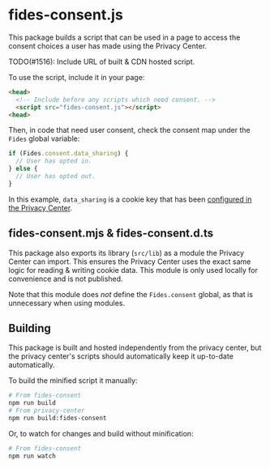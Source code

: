 # fides-consent.js

This package builds a script that can be used in a page to access the consent choices a user has made using the Privacy Center.

TODO(#1516): Include URL of built & CDN hosted script.

To use the script, include it in your page:

```html
<head>
  <!-- Include before any scripts which need consent. -->
  <script src="fides-consent.js"></script>
<head>
```

Then, in code that need user consent, check the consent map under the `Fides` global variable:

```js
if (Fides.consent.data_sharing) {
  // User has opted in.
} else {
  // User has opted out.
}
```

In this example, `data_sharing` is a cookie key that has been [configured in the Privacy Center](/clients/privacy-center/config/config.json).

## fides-consent.mjs & fides-consent.d.ts

This package also exports its library (`src/lib`) as a module the Privacy Center can import. This ensures the Privacy Center uses the exact same logic for reading & writing cookie data. This module is only used locally for convenience and is not published.

Note that this module does _not_ define the `Fides.consent` global, as that is unnecessary when using modules.


## Building

This package is built and hosted independently from the privacy center, but the privacy center's scripts should automatically keep it up-to-date automatically.

To build the minified script it manually:

```sh
# From fides-consent
npm run build
# From privacy-center
npm run build:fides-consent
```

Or, to watch for changes and build without minification:

```sh
# From fides-consent
npm run watch
```
